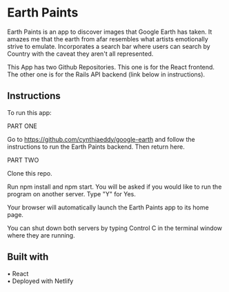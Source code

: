 
# Earth Paints

Earth Paints is an app to discover images that Google Earth has taken. It amazes me that the earth from afar resembles what artists emotionally strive to emulate. Incorporates a search bar where users can search by Country with the caveat they aren't all represented.



This App has two Github Repositories. This one is for the React frontend. The other one is for the Rails API backend (link below in instructions).

## Instructions
To run this app:

PART ONE

Go to https://github.com/cynthiaeddy/google-earth and follow the instructions to run the Earth Paints backend. Then return here.

PART TWO

Clone this repo.

Run npm install and npm start. You will be asked if you would like to run the program on another server. Type "Y" for Yes.

Your browser will automatically launch the Earth Paints app to its home page.

You can shut down both servers by typing Control C in the terminal window where they are running.


## Built with
• React <br/>
• Deployed with Netlify
